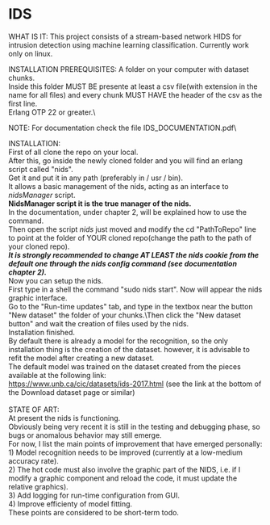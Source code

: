 # IDS
WHAT IS IT:
This project consists of a stream-based network HIDS for intrusion detection using machine learning classification.
Currently work only on linux.

INSTALLATION PREREQUISITES:
A folder on your computer with dataset chunks.\
Inside this folder MUST BE presente at least a csv file(with extension in the name for all files) and every chunk MUST HAVE the header of the csv as the first line.\
Erlang OTP 22 or greater.\

NOTE: For documentation check the file IDS_DOCUMENTATION.pdf\

INSTALLATION:\
First of all clone the repo on your local.\
After this, go inside the newly cloned folder and you will find an erlang script called "nids".\
Get it and put it in any path (preferably in / usr / bin).\
It allows a basic management of the nids, acting as an interface to *nidsManager* script.\
**NidsManager script it is the true manager of the nids.**\
In the documentation, under chapter 2, will be explained how to use the command.\
Then open the script *nids* just moved and modify the cd "PathToRepo" line to point at the folder of YOUR cloned repo(change the path to the path of your cloned repo).\
***It is strongly recommended to change AT LEAST the nids cookie from the default one through the nids config command (see documentation chapter 2).***\
Now you can setup the nids.\
First type in a shell the command "sudo nids start". Now will appear the nids graphic interface.\
Go to the "Run-time updates" tab, and type in the textbox near the button "New dataset" the folder of your chunks.\Then click the "New dataset button" and wait the creation of files used by the nids.\
Installation finished.\
By default there is already a model for the recognition, so the only installation thing is the creation of the dataset. however, it is advisable to refit the model after creating a new dataset.\
The default model was trained on the dataset created from the pieces available at the following link:\
https://www.unb.ca/cic/datasets/ids-2017.html (see the link at the bottom of the Download dataset page or similar)\
\
STATE OF ART:\
At present the nids is functioning.\
Obviously being very recent it is still in the testing and debugging phase, so bugs or anomalous behavior may still emerge.\
For now, I list the main points of improvement that have emerged personally:\
    1) Model recognition needs to be improved (currently at a low-medium accuracy rate).\
    2) The hot code must also involve the graphic part of the NIDS, i.e. if I modify a graphic component and reload the code, it must update the relative graphics).\
    3) Add logging for run-time configuration from GUI.\
    4) Improve efficienty of model fitting.\
These points are considered to be short-term todo.

